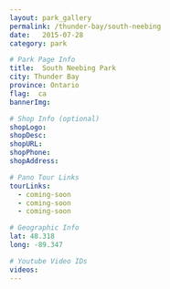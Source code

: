 ```yaml
---
layout: park_gallery
permalink: /thunder-bay/south-neebing
date:   2015-07-28
category: park

# Park Page Info
title:  South Neebing Park
city: Thunder Bay
province: Ontario
flag:  ca
bannerImg: 

# Shop Info (optional)
shopLogo:
shopDesc:
shopURL:
shopPhone:
shopAddress:

# Pano Tour Links
tourLinks:
  - coming-soon
  - coming-soon
  - coming-soon

# Geographic Info
lat: 48.318
long: -89.347

# Youtube Video IDs
videos:
---
```

